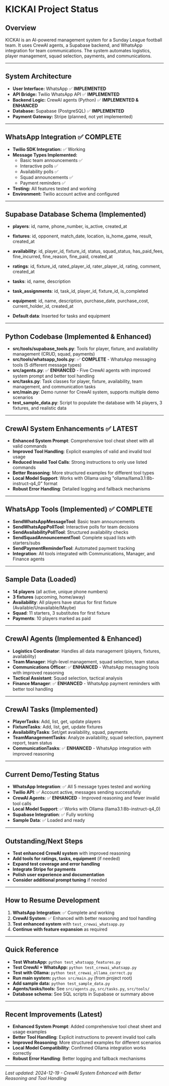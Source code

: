 # KICKAI Project Status

## Overview
KICKAI is an AI-powered management system for a Sunday League football team. It uses CrewAI agents, a Supabase backend, and WhatsApp integration for team communications. The system automates logistics, player management, squad selection, payments, and communications.

---

## System Architecture
- **User Interface:** WhatsApp ✅ **IMPLEMENTED**
- **API Bridge:** Twilio WhatsApp API ✅ **IMPLEMENTED**
- **Backend Logic:** CrewAI agents (Python) ✅ **IMPLEMENTED & ENHANCED**
- **Database:** Supabase (PostgreSQL) ✅ **IMPLEMENTED**
- **Payment Gateway:** Stripe (planned, not yet implemented)

---

## WhatsApp Integration ✅ **COMPLETE**
- **Twilio SDK Integration:** ✅ Working
- **Message Types Implemented:**
  - Basic team announcements ✅
  - Interactive polls ✅
  - Availability polls ✅
  - Squad announcements ✅
  - Payment reminders ✅
- **Testing:** All features tested and working
- **Environment:** Twilio account active and configured

---

## Supabase Database Schema (Implemented)
- **players**: id, name, phone_number, is_active, created_at
- **fixtures**: id, opponent, match_date, location, is_home_game, result, created_at
- **availability**: id, player_id, fixture_id, status, squad_status, has_paid_fees, fine_incurred, fine_reason, fine_paid, created_at
- **ratings**: id, fixture_id, rated_player_id, rater_player_id, rating, comment, created_at
- **tasks**: id, name, description
- **task_assignments**: id, task_id, player_id, fixture_id, is_completed
- **equipment**: id, name, description, purchase_date, purchase_cost, current_holder_id, created_at

- **Default data**: Inserted for tasks and equipment

---

## Python Codebase (Implemented & Enhanced)
- **src/tools/supabase_tools.py**: Tools for player, fixture, and availability management (CRUD, squad, payments)
- **src/tools/whatsapp_tools.py**: ✅ **COMPLETE** - WhatsApp messaging tools (5 different message types)
- **src/agents.py**: ✅ **ENHANCED** - Five CrewAI agents with improved system prompt and better tool handling
- **src/tasks.py**: Task classes for player, fixture, availability, team management, and communication tasks
- **src/main.py**: Demo runner for CrewAI system, supports multiple demo scenarios
- **test_sample_data.py**: Script to populate the database with 14 players, 3 fixtures, and realistic data

---

## CrewAI System Enhancements ✅ **LATEST**
- **Enhanced System Prompt**: Comprehensive tool cheat sheet with all valid commands
- **Improved Tool Handling**: Explicit examples of valid and invalid tool usage
- **Reduced Invalid Tool Calls**: Strong instructions to only use listed commands
- **Better Reasoning**: More structured examples for different tool types
- **Local Model Support**: Works with Ollama using "ollama/llama3.1:8b-instruct-q4_0" format
- **Robust Error Handling**: Detailed logging and fallback mechanisms

---

## WhatsApp Tools (Implemented) ✅ **COMPLETE**
- **SendWhatsAppMessageTool**: Basic team announcements
- **SendWhatsAppPollTool**: Interactive polls for team decisions
- **SendAvailabilityPollTool**: Structured availability checks
- **SendSquadAnnouncementTool**: Complete squad lists with starters/subs
- **SendPaymentReminderTool**: Automated payment tracking
- **Integration**: All tools integrated with Communications, Manager, and Finance agents

---

## Sample Data (Loaded)
- **14 players** (all active, unique phone numbers)
- **3 fixtures** (upcoming, home/away)
- **Availability**: All players have status for first fixture (Available/Unavailable/Maybe)
- **Squad**: 11 starters, 3 substitutes for first fixture
- **Payments**: 10 players marked as paid

---

## CrewAI Agents (Implemented & Enhanced)
- **Logistics Coordinator**: Handles all data management (players, fixtures, availability)
- **Team Manager**: High-level management, squad selection, team status
- **Communications Officer**: ✅ **ENHANCED** - WhatsApp messaging tools with improved reasoning
- **Tactical Assistant**: Squad selection, tactical analysis
- **Finance Manager**: ✅ **ENHANCED** - WhatsApp payment reminders with better tool handling

---

## CrewAI Tasks (Implemented)
- **PlayerTasks**: Add, list, get, update players
- **FixtureTasks**: Add, list, get, update fixtures
- **AvailabilityTasks**: Set/get availability, squad, payments
- **TeamManagementTasks**: Analyze availability, squad selection, payment report, team status
- **CommunicationTasks**: ✅ **ENHANCED** - WhatsApp integration with improved reasoning

---

## Current Demo/Testing Status
- **WhatsApp Integration**: ✅ All 5 message types tested and working
- **Twilio API**: ✅ Account active, messages sending successfully
- **CrewAI Agents**: ✅ **ENHANCED** - Improved reasoning and fewer invalid tool calls
- **Local Model Support**: ✅ Works with Ollama (llama3.1:8b-instruct-q4_0)
- **Supabase Integration**: ✅ Fully working
- **Sample Data**: ✅ Loaded and ready

---

## Outstanding/Next Steps
- **Test enhanced CrewAI system** with improved reasoning
- **Add tools for ratings, tasks, equipment** (if needed)
- **Expand test coverage and error handling**
- **Integrate Stripe for payments**
- **Polish user experience and documentation**
- **Consider additional prompt tuning** if needed

---

## How to Resume Development
1. **WhatsApp Integration**: ✅ Complete and working
2. **CrewAI System**: ✅ Enhanced with better reasoning and tool handling
3. **Test enhanced system** with `test_crewai_whatsapp.py`
4. **Continue with feature expansion** as required

---

## Quick Reference
- **Test WhatsApp:** `python test_whatsapp_features.py`
- **Test CrewAI + WhatsApp:** `python test_crewai_whatsapp.py`
- **Test with Ollama:** `python test_crewai_ollama_correct.py`
- **Run main system:** `python src/main.py` (from project root)
- **Add sample data:** `python test_sample_data.py`
- **Agents/tasks/tools:** See `src/agents.py`, `src/tasks.py`, `src/tools/`
- **Database schema:** See SQL scripts in Supabase or summary above

---

## Recent Improvements (Latest)
- **Enhanced System Prompt**: Added comprehensive tool cheat sheet and usage examples
- **Better Tool Handling**: Explicit instructions to prevent invalid tool calls
- **Improved Reasoning**: More structured examples for different scenarios
- **Local Model Compatibility**: Confirmed Ollama integration works correctly
- **Robust Error Handling**: Better logging and fallback mechanisms

---

_Last updated: 2024-12-19 - CrewAI System Enhanced with Better Reasoning and Tool Handling_ 